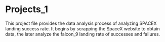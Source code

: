 # Projects_1
This project file provides the data analysis process of analyzing SPACEX landing success rate. It begins by scrapping the SpaceX website to obtain data, the later analyze the falcon_9 landing rate of successes and failures.
